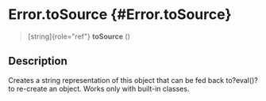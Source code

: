 Error.toSource {#Error.toSource}
==============

> [string]{role="ref"} **toSource** ()

Description
-----------

Creates a string representation of this object that can be fed back
to?eval()?to re-create an object. Works only with built-in classes.
